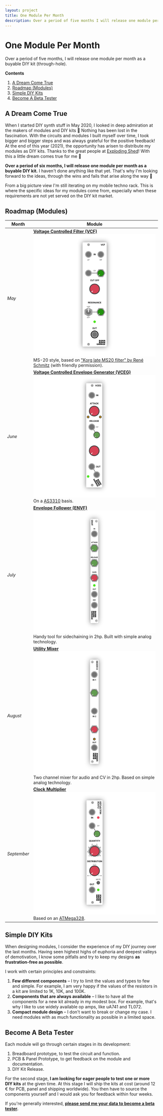 ```yaml
---
layout: project
title: One Module Per Month
description: Over a period of five months I will release one module per month as a buyable DIY kit (through-hole).
---
```


# One Module Per Month

Over a period of five months, I will release one module per month as a buyable DIY kit (through-hole).

**Contents**

1. [A Dream Come True](#a-dream-come-true)
2. [Roadmap (Modules)](#roadmap-modules)
3. [Simple DIY Kits](#simple-diy-kits)
4. [Become A Beta Tester](#become-a-beta-tester)

## A Dream Come True

When I started DIY synth stuff in May 2020, I looked in deep admiration at the makers of modules and DIY kits 🤩 Nothing has been lost in the fascination. With the circuits and modules I built myself over time, I took bigger and bigger steps and was always grateful for the positive feedback! At the end of this year (2021), the opportunity has arisen to distribute my modules as DIY kits. Thanks to the great people at [Exploding Shed](https://www.exploding-shed.com/)! With this a little dream comes true for me 🦄

**Over a period of six months, I will release one module per month as a buyable DIY kit.** I haven't done anything like that yet. That's why I'm looking forward to the ideas, through the wins and fails that arise along the way 💪

From a big picture view I'm still iterating on my mobile techno rack. This is where the specific ideas for my modules come from, especially when these requirements are not yet served on the DIY kit market.

## Roadmap (Modules)

| Month       | Module                                                       |
| ----------- | ------------------------------------------------------------ |
| *May*       | **[Voltage Controlled Filter (VCF)](/modules/vcf) ![img](projects/one-module-per-month/Bumm-Bumm-Garage-Voltage-Controlled-Filter.png)** MS-20 style, based on ["Korg late MS20 filter" by René Schmitz](https://www.schmitzbits.de/ms20.html) (with friendly permission). |
| *June*      | **[Voltage Controlled Envelope Generator (VCEG)](/modules/voltage-controlled-envelope-generator-vceg/) ![img](projects/one-module-per-month/Bumm-Bumm-Garage-Voltage-Controlled-Envelope-Generator.png)** On a [AS3310](https://www.alfarzpp.lv/eng/sc/AS3310.php) basis. |
| *July*      | **[Envelope Follower (ENVF)](/modules/envelope-follower/) ![img](projects/one-module-per-month/Bumm-Bumm-Garage-Envelope-Follower.png)** Handy tool for sidechaining in 2hp. Built with simple analog technology. |
| *August*    | **[Utility Mixer](/modules/mixer-ii/) ![img](projects/one-module-per-month/Bumm-Bumm-Garage-Mixer-II.png)** Two channel mixer for audio and CV in 2hp. Based on simple analog technology. |
| *September* | **[Clock Multiplier](/modules/clock-multiplier/) ![img](projects/one-module-per-month/Bumm-Bumm-Garage-Clock-Multiplier.png)** Based on an [ATMega328](https://en.wikipedia.org/wiki/ATmega328). |

## Simple DIY Kits

When designing modules, I consider the experience of my DIY journey over the last months. Having seen highest highs of euphoria and deepest valleys of demotivation, I know some pitfalls and try to keep my designs **as frustration-free as possible**.

I work with certain principles and constraints:

1. **Few different components** – I try to limit the values and types to few and simple. For example, I am very happy if the values of the resistors in a kit are limited to 1K, 10K, and 100K.
2. **Components that are always available** – I like to have all the components for a new kit already in my modest box. For example, that's why I like to use widely available op amps, like uA741 and TL072.
3. **Compact module design** – I don't want to break or change my case. I need modules with as much functionality as possible in a limited space.

## Become A Beta Tester

Each module will go through certain stages in its development:

1. Breadboard prototype, to test the circuit and function.
2. PCB & Panel Prototype, to get feedback on the module and documentation.
3. DIY Kit Release.

For the second stage, **I am looking for eager people to test one or more DIY kits** at the given time. At this stage I will ship the kits at cost (around 12 € for PCB, panel and shipping worldwide). You then have to source the components yourself and I would ask you for feedback within four weeks.

If you're generally interested, **[please send me your data to become a beta tester](become-a-beta-tester).**
